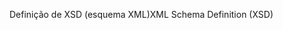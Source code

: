 <span data-ttu-id="45822-101">Definição de XSD (esquema XML)</span><span class="sxs-lookup"><span data-stu-id="45822-101">XML Schema Definition (XSD)</span></span>